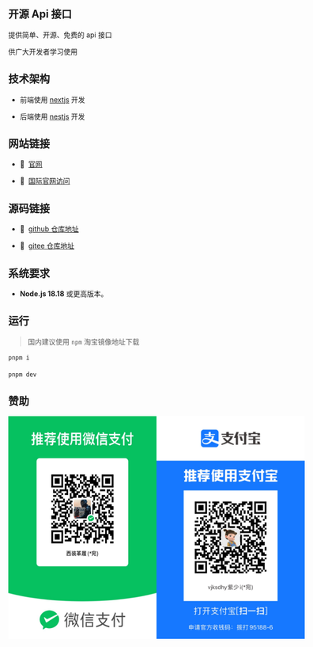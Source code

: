 ## 开源 Api 接口

提供简单、开源、免费的 api 接口

供广大开发者学习使用

## 技术架构

- 前端使用 [nextjs](https://nextjs.org/) 开发

- 后端使用 [nestjs](https://nestjs.com/) 开发

## 网站链接

- 🚗&nbsp;&nbsp;[官网](https://www.openapijs.com/)

- 🚗&nbsp;&nbsp;[国际官网访问](https://openapijs.vercel.app/)

## 源码链接

- 🔰&nbsp;&nbsp;[github 仓库地址](https://github.com/ytlyy1773/open-api-blog.git)

- 🔰&nbsp;&nbsp;[gitee 仓库地址](https://gitee.com/ytlyy1773/open-api-blog.git)

## 系统要求

- **Node.js 18.18** 或更高版本。

## 运行

> 国内建议使用 `npm` 淘宝镜像地址下载

```bash
pnpm i

pnpm dev
```

## 赞助

<div style="display: flex; justify-content: space-between;">
    <img src="./public/images/wechat.png" alt="微信赞助" width="300" height="450" />
    <img src="./public/images/zhifubao.png" alt="支付宝赞助" width="300" height="450" />
</div>
